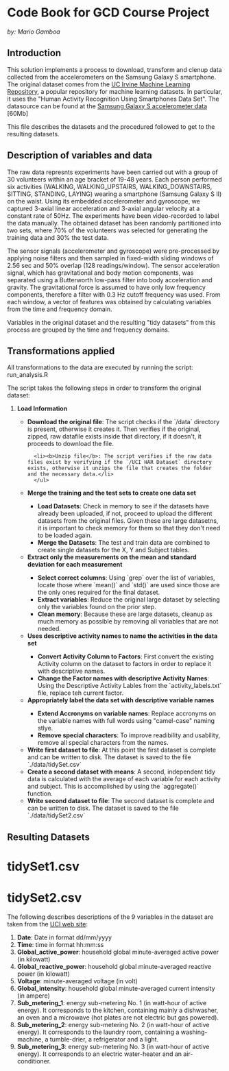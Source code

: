 Code Book for GCD Course Project
==================
<i>by: Mario Gamboa</i>

## Introduction

This solution implements a process to download, transform and clenup data collected from the accelerometers on the Samsung Galaxy S smartphone. The original dataset comes from the [UC Irvine Machine
Learning Repository](http://archive.ics.uci.edu/ml/), a popular repository for machine learning
datasets. In particular, it uses the "Human Activity Recognition Using Smartphones Data Set". The datasource can be found at the [Samsung Galaxy S accelerometer data](https://d396qusza40orc.cloudfront.net/getdata%2Fprojectfiles%2FUCI%20HAR%20Dataset.zip) [60Mb]

This file describes the datasets and the procedured followed to get to the resulting datasets.


## Description of variables and data

The raw data represnts experiments have been carried out with a group of 30 volunteers within an age bracket of 19-48 years. Each person performed six activities (WALKING, WALKING_UPSTAIRS, WALKING_DOWNSTAIRS, SITTING, STANDING, LAYING) wearing a smartphone (Samsung Galaxy S II) on the waist. Using its embedded accelerometer and gyroscope, we captured 3-axial linear acceleration and 3-axial angular velocity at a constant rate of 50Hz. The experiments have been video-recorded to label the data manually. The obtained dataset has been randomly partitioned into two sets, where 70% of the volunteers was selected for generating the training data and 30% the test data.

The sensor signals (accelerometer and gyroscope) were pre-processed by applying noise filters and then sampled in fixed-width sliding windows of 2.56 sec and 50% overlap (128 readings/window). The sensor acceleration signal, which has gravitational and body motion components, was separated using a Butterworth low-pass filter into body acceleration and gravity. The gravitational force is assumed to have only low frequency components, therefore a filter with 0.3 Hz cutoff frequency was used. From each window, a vector of features was obtained by calculating variables from the time and frequency domain. 

Variables in the original dataset and the resulting "tidy datasets" from this process are grouped by the time and frequency domains.


## Transformations applied

All transformations to the data are executed by running the script:
      run_analysis.R

The script takes the following steps in order to transform the original dataset:

<ol>
<li><b>Load Information</b></li>
      <ul>
      <li><b>Download the original file</b>: The script checks if the `/data` directory is present, otherwise it creates it. Then verifies if the original, zipped, raw datafile exists inside that directory, if it doesn't, it proceeds to download the file.</li>

      <li><b>Unzip file</b>: The script verifies if the raw data files exist by verifying if the `/UCI HAR Dataset` directory exists, otherwise it unzips the file that creates the folder and the necessary data.</li>
      </ul>

<li><b>Merge the training and the test sets to create one data set</b></li>
      <ul>
      <li><b>Load Datasets</b>: Check in memory to see if the datasets have already been uploaded, if not, proceed to upload the different datasets from the original files. Given these are large datasetns, it is important to check memory for them so that they don't need to be loaded again.</li>
      <li><b>Merge the Datasets</b>: The test and train data are combined to create single datasets for the X, Y and Subject tables.</li>
     </ul>

<li><b>Extract only the measurements on the mean and standard deviation for each measurement</b></li>
      <ul>
      <li><b>Select correct columns</b>: Using `grep` over the list of variables, locate those where `mean()` and `std()` are used since those are the only ones required for the final dataset.</li>
      <li><b>Extract variables</b>: Reduce the original large dataset by selecting only the variables found on the prior step. </li>
      <li><b>Clean memory</b>: Because these are large datasets, cleanup as much memory as possible by removing all variables that are not needed.</li>
      </ul>
<li><b>Uses descriptive activity names to name the activities in the data set</b></li>
      <ul>
      <li><b>Convert Activity Column to Factors</b>: First convert the existing Activity column on the dataset to factors in order to replace it with descriptive names.</li>
      <li><b>Change the Factor names with descriptive Activity Names</b>: Using the Descriptive Activity Lables from the `activity_labels.txt` file, replace teh current factor.</li>      
      </ul>
<li><b>Appropriately label the data set with descriptive variable names</b></li>
      <ul>
      <li><b>Extend Accronyms on variable names</b>: Replace accronyms on the variable names with full words using "camel-case" naming stlye.</li>
      <li><b>Remove special characters</b>: To improve readibility and usability, remove all special characters from the names.</li>      
      </ul>
<li><b>Write first dataset to file</b>: At this point the first dataset is complete and can be written to disk. The dataset is saved to the file `./data/tidySet.csv`</li>

<li><b>Create a second dataset with means</b>: A second, independent tidy data is calculated with the average of each variable for each activity and subject. This is accomplished by using the `aggregate()` function.</li>

<li><b>Write second dataset to file</b>: The second dataset is complete and can be written to disk. The dataset is saved to the file `./data/tidySet2.csv`</li>

</ol>

## Resulting Datasets

# tidySet1.csv

# tidySet2.csv


The following describes descriptions of the 9 variables in the dataset are taken
from
the <a href="https://archive.ics.uci.edu/ml/datasets/Individual+household+electric+power+consumption">UCI
web site</a>:

<ol>
<li><b>Date</b>: Date in format dd/mm/yyyy </li>
<li><b>Time</b>: time in format hh:mm:ss </li>
<li><b>Global_active_power</b>: household global minute-averaged active power (in kilowatt) </li>
<li><b>Global_reactive_power</b>: household global minute-averaged reactive power (in kilowatt) </li>
<li><b>Voltage</b>: minute-averaged voltage (in volt) </li>
<li><b>Global_intensity</b>: household global minute-averaged current intensity (in ampere) </li>
<li><b>Sub_metering_1</b>: energy sub-metering No. 1 (in watt-hour of active energy). It corresponds to the kitchen, containing mainly a dishwasher, an oven and a microwave (hot plates are not electric but gas powered). </li>
<li><b>Sub_metering_2</b>: energy sub-metering No. 2 (in watt-hour of active energy). It corresponds to the laundry room, containing a washing-machine, a tumble-drier, a refrigerator and a light. </li>
<li><b>Sub_metering_3</b>: energy sub-metering No. 3 (in watt-hour of active energy). It corresponds to an electric water-heater and an air-conditioner.</li>
</ol>
